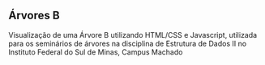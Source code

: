 ## Árvores B

Visualização de uma Árvore B utilizando HTML/CSS e Javascript, utilizada para os seminários de árvores na disciplina de Estrutura de Dados II no Instituto Federal
do Sul de Minas, Campus Machado